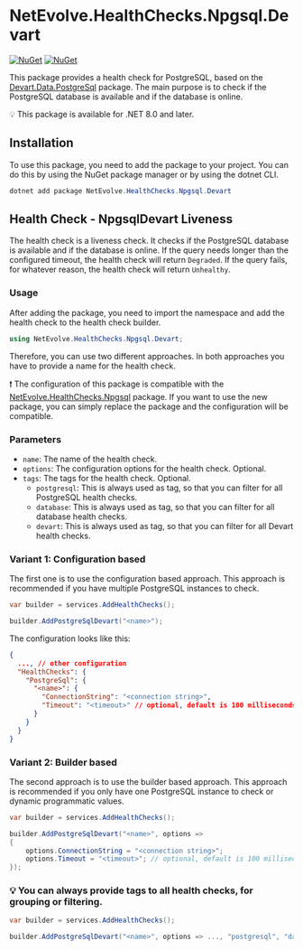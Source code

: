 # NetEvolve.HealthChecks.Npgsql.Devart

[![NuGet](https://img.shields.io/nuget/v/NetEvolve.HealthChecks.Npgsql.Devart?logo=nuget)](https://www.nuget.org/packages/NetEvolve.HealthChecks.Npgsql.Devart/)
[![NuGet](https://img.shields.io/nuget/dt/NetEvolve.HealthChecks.Npgsql.Devart?logo=nuget)](https://www.nuget.org/packages/NetEvolve.HealthChecks.Npgsql.Devart/)

This package provides a health check for PostgreSQL, based on the [Devart.Data.PostgreSql](https://www.nuget.org/packages/Devart.Data.PostgreSql/) package.
The main purpose is to check if the PostgreSQL database is available and if the database is online.

:bulb: This package is available for .NET 8.0 and later.

## Installation
To use this package, you need to add the package to your project. You can do this by using the NuGet package manager or by using the dotnet CLI.
```powershell
dotnet add package NetEvolve.HealthChecks.Npgsql.Devart
```

## Health Check - NpgsqlDevart Liveness
The health check is a liveness check. It checks if the PostgreSQL database is available and if the database is online.
If the query needs longer than the configured timeout, the health check will return `Degraded`.
If the query fails, for whatever reason, the health check will return `Unhealthy`.

### Usage
After adding the package, you need to import the namespace and add the health check to the health check builder.
```csharp
using NetEvolve.HealthChecks.Npgsql.Devart;
```
Therefore, you can use two different approaches. In both approaches you have to provide a name for the health check.

:heavy_exclamation_mark: The configuration of this package is compatible with the [NetEvolve.HealthChecks.Npgsql](https://www.nuget.org/packages/NetEvolve.HealthChecks.Npgsql/) package. If you want to use the new package, you can simply replace the package and the configuration will be compatible.

### Parameters
- `name`: The name of the health check.
- `options`: The configuration options for the health check. Optional.
- `tags`: The tags for the health check. Optional.
  - `postgresql`: This is always used as tag, so that you can filter for all PostgreSQL health checks.
  - `database`: This is always used as tag, so that you can filter for all database health checks.
  - `devart`: This is always used as tag, so that you can filter for all Devart health checks.

### Variant 1: Configuration based
The first one is to use the configuration based approach. This approach is recommended if you have multiple PostgreSQL instances to check.
```csharp
var builder = services.AddHealthChecks();

builder.AddPostgreSqlDevart("<name>");
```

The configuration looks like this:
```json
{
  ..., // other configuration
  "HealthChecks": {
    "PostgreSql": {
      "<name>": {
        "ConnectionString": "<connection string>",
        "Timeout": "<timeout>" // optional, default is 100 milliseconds
      }
    }
  }
}
```

### Variant 2: Builder based
The second approach is to use the builder based approach. This approach is recommended if you only have one PostgreSQL instance to check or dynamic programmatic values.
```csharp
var builder = services.AddHealthChecks();

builder.AddPostgreSqlDevart("<name>", options =>
{
    options.ConnectionString = "<connection string>";
    options.Timeout = "<timeout>"; // optional, default is 100 milliseconds
});
```

### :bulb: You can always provide tags to all health checks, for grouping or filtering.

```csharp
var builder = services.AddHealthChecks();

builder.AddPostgreSqlDevart("<name>", options => ..., "postgresql", "database");
```